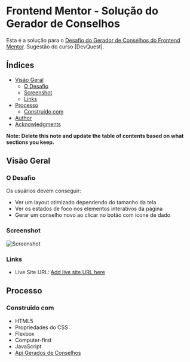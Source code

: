 # Frontend Mentor - Solução do Gerador de Conselhos

Esta é a solução para o [Desafio do Gerador de Conselhos do Frontend Mentor](https://www.frontendmentor.io/challenges/advice-generator-app-QdUG-13db). Sugestão do curso [DevQuest].

## Índices

- [Visão Geral](#overview)
  - [O Desafio](#the-challenge)
  - [Screenshot](#screenshot)
  - [Links](#links)
- [Processo](#my-process)
  - [Construido com](#built-with)
- [Author](#author)
- [Acknowledgments](#acknowledgments)

**Note: Delete this note and update the table of contents based on what sections you keep.**

## Visão Geral

### O Desafio

Os usuários devem conseguir:

- Ver um layout otimizado dependendo do tamanho da tela
- Ver os estados de foco nos elementos interativos da página
- Gerar um conselho novo ao clicar no botão com icone de dado

### Screenshot

![Screenshot](./src/images/screeshot.png)

### Links

- Live Site URL: [Add live site URL here](https://eric-arcoverde.github.io/gerador-de-conselhos-completo/)

## Processo

### Construido com

- HTML5
- Propriedades do CSS
- Flexbox
- Computer-first
- JavaScript
- [Api Gerados de Conselhos](https://api.adviceslip.com/#endpoint-random)
